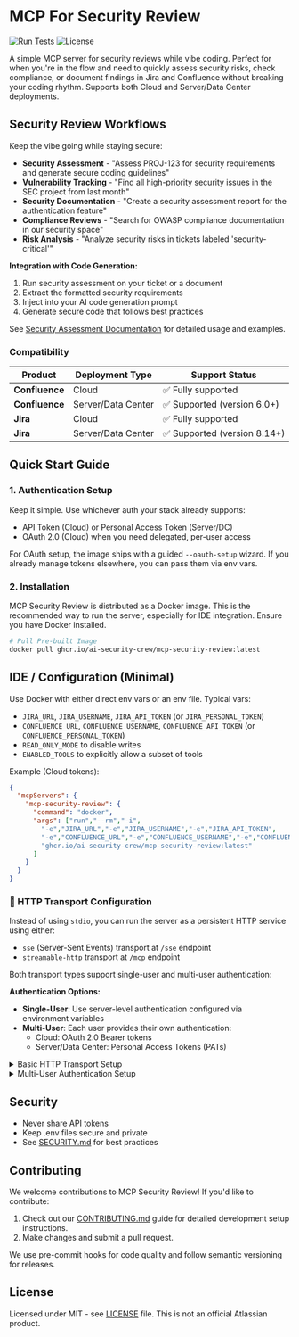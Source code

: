 # MCP For Security Review

[![Run Tests](https://github.com/Srajangpt1/ai_security_crew/actions/workflows/tests.yml/badge.svg)](https://github.com/Srajangpt1/ai_security_crew/actions/workflows/tests.yml)
![License](https://img.shields.io/github/license/ai-security-crew/mcp-security-review)

A simple MCP server for security reviews while vibe coding. Perfect for when you're in the flow and need to quickly assess security risks, check compliance, or document findings in Jira and Confluence without breaking your coding rhythm. Supports both Cloud and Server/Data Center deployments.

## Security Review Workflows

Keep the vibe going while staying secure:

- **Security Assessment** - "Assess PROJ-123 for security requirements and generate secure coding guidelines"
- **Vulnerability Tracking** - "Find all high-priority security issues in the SEC project from last month"
- **Security Documentation** - "Create a security assessment report for the authentication feature"
- **Compliance Reviews** - "Search for OWASP compliance documentation in our security space"
- **Risk Analysis** - "Analyze security risks in tickets labeled 'security-critical'"

**Integration with Code Generation:**
1. Run security assessment on your ticket or a document
2. Extract the formatted security requirements
3. Inject into your AI code generation prompt
4. Generate secure code that follows best practices

See [Security Assessment Documentation](docs/security-assessment.md) for detailed usage and examples.

### Compatibility

| Product        | Deployment Type    | Support Status              |
|----------------|--------------------|-----------------------------|
| **Confluence** | Cloud              | ✅ Fully supported           |
| **Confluence** | Server/Data Center | ✅ Supported (version 6.0+)  |
| **Jira**       | Cloud              | ✅ Fully supported           |
| **Jira**       | Server/Data Center | ✅ Supported (version 8.14+) |

## Quick Start Guide

### 1. Authentication Setup

Keep it simple. Use whichever auth your stack already supports:

- API Token (Cloud) or Personal Access Token (Server/DC)
- OAuth 2.0 (Cloud) when you need delegated, per-user access

For OAuth setup, the image ships with a guided `--oauth-setup` wizard. If you already manage tokens elsewhere, you can pass them via env vars.

### 2. Installation

MCP Security Review is distributed as a Docker image. This is the recommended way to run the server, especially for IDE integration. Ensure you have Docker installed.

```bash
# Pull Pre-built Image
docker pull ghcr.io/ai-security-crew/mcp-security-review:latest
```

## IDE / Configuration (Minimal)

Use Docker with either direct env vars or an env file. Typical vars:

- `JIRA_URL`, `JIRA_USERNAME`, `JIRA_API_TOKEN` (or `JIRA_PERSONAL_TOKEN`)
- `CONFLUENCE_URL`, `CONFLUENCE_USERNAME`, `CONFLUENCE_API_TOKEN` (or `CONFLUENCE_PERSONAL_TOKEN`)
- `READ_ONLY_MODE` to disable writes
- `ENABLED_TOOLS` to explicitly allow a subset of tools

Example (Cloud tokens):

```json
{
  "mcpServers": {
    "mcp-security-review": {
      "command": "docker",
      "args": ["run","--rm","-i",
        "-e","JIRA_URL","-e","JIRA_USERNAME","-e","JIRA_API_TOKEN",
        "-e","CONFLUENCE_URL","-e","CONFLUENCE_USERNAME","-e","CONFLUENCE_API_TOKEN",
        "ghcr.io/ai-security-crew/mcp-security-review:latest"
      ]
    }
  }
}
```

### 👥 HTTP Transport Configuration

Instead of using `stdio`, you can run the server as a persistent HTTP service using either:
- `sse` (Server-Sent Events) transport at `/sse` endpoint
- `streamable-http` transport at `/mcp` endpoint

Both transport types support single-user and multi-user authentication:

**Authentication Options:**
- **Single-User**: Use server-level authentication configured via environment variables
- **Multi-User**: Each user provides their own authentication:
  - Cloud: OAuth 2.0 Bearer tokens
  - Server/Data Center: Personal Access Tokens (PATs)

<details> <summary>Basic HTTP Transport Setup</summary>

1. Start the server with your chosen transport:

    ```bash
    # For SSE transport
    docker run --rm -p 9000:9000 \
      --env-file /path/to/your/.env \
      ghcr.io/ai-security-crew/mcp-security-review:latest \
      --transport sse --port 9000 -vv

    # OR for streamable-http transport
    docker run --rm -p 9000:9000 \
      --env-file /path/to/your/.env \
      ghcr.io/ai-security-crew/mcp-security-review:latest \
      --transport streamable-http --port 9000 -vv
    ```

2. Configure your IDE (single-user example):

    ```json
    {
      "mcpServers": {
        "mcp-security-review-http": {
          "url": "http://localhost:9000/sse"
        }
      }
    }
    ```
</details>

<details> <summary>Multi-User Authentication Setup</summary>

Here's a complete example of setting up multi-user authentication with streamable-HTTP transport:

1. First, run the OAuth setup wizard to configure the server's OAuth credentials:
   ```bash
   docker run --rm -i \
     -p 8080:8080 \
     -v "${HOME}/.mcp-security-review:/home/app/.mcp-security-review" \
     ghcr.io/ai-security-crew/mcp-security-review:latest --oauth-setup -v
   ```

2. Start the server with streamable-HTTP transport:
   ```bash
   docker run --rm -p 9000:9000 \
     --env-file /path/to/your/.env \
     ghcr.io/ai-security-crew/mcp-security-review:latest \
     --transport streamable-http --port 9000 -vv
   ```

3. Configure your IDE's MCP settings:

**Cloud (OAuth 2.0) Example:**
```json
{
  "mcpServers": {
    "mcp-security-review-service": {
      "url": "http://localhost:9000/mcp",
      "headers": {
        "Authorization": "Bearer <USER_OAUTH_ACCESS_TOKEN>"
      }
    }
  }
}
```
- Include the required env vars in your .env file

</details>

## Security

- Never share API tokens
- Keep .env files secure and private
- See [SECURITY.md](SECURITY.md) for best practices

## Contributing

We welcome contributions to MCP Security Review! If you'd like to contribute:

1. Check out our [CONTRIBUTING.md](CONTRIBUTING.md) guide for detailed development setup instructions.
2. Make changes and submit a pull request.

We use pre-commit hooks for code quality and follow semantic versioning for releases.

## License

Licensed under MIT - see [LICENSE](LICENSE) file. This is not an official Atlassian product.
